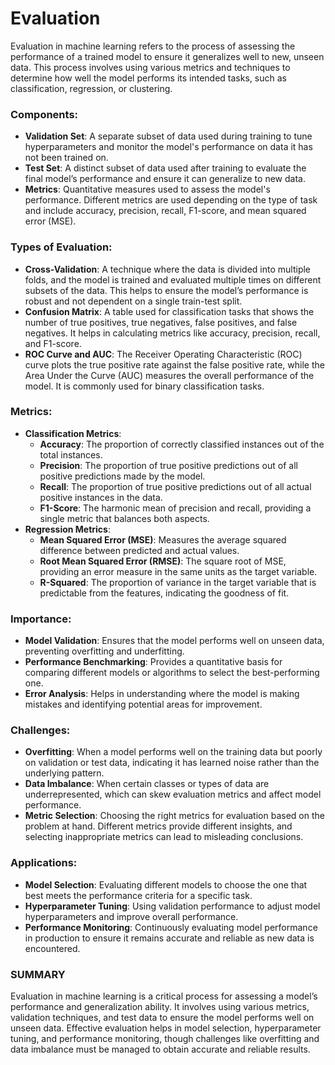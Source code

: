 # Evaluation

Evaluation in machine learning refers to the process of assessing the performance of a trained model to ensure it generalizes well to new, unseen data. This process involves using various metrics and techniques to determine how well the model performs its intended tasks, such as classification, regression, or clustering.

### Components:
   - **Validation Set**: A separate subset of data used during training to tune hyperparameters and monitor the model's performance on data it has not been trained on.
   - **Test Set**: A distinct subset of data used after training to evaluate the final model’s performance and ensure it can generalize to new data.
   - **Metrics**: Quantitative measures used to assess the model's performance. Different metrics are used depending on the type of task and include accuracy, precision, recall, F1-score, and mean squared error (MSE).

### Types of Evaluation:
   - **Cross-Validation**: A technique where the data is divided into multiple folds, and the model is trained and evaluated multiple times on different subsets of the data. This helps to ensure the model’s performance is robust and not dependent on a single train-test split.
   - **Confusion Matrix**: A table used for classification tasks that shows the number of true positives, true negatives, false positives, and false negatives. It helps in calculating metrics like accuracy, precision, recall, and F1-score.
   - **ROC Curve and AUC**: The Receiver Operating Characteristic (ROC) curve plots the true positive rate against the false positive rate, while the Area Under the Curve (AUC) measures the overall performance of the model. It is commonly used for binary classification tasks.

### Metrics:
   - **Classification Metrics**:
     - **Accuracy**: The proportion of correctly classified instances out of the total instances.
     - **Precision**: The proportion of true positive predictions out of all positive predictions made by the model.
     - **Recall**: The proportion of true positive predictions out of all actual positive instances in the data.
     - **F1-Score**: The harmonic mean of precision and recall, providing a single metric that balances both aspects.
   - **Regression Metrics**:
     - **Mean Squared Error (MSE)**: Measures the average squared difference between predicted and actual values.
     - **Root Mean Squared Error (RMSE)**: The square root of MSE, providing an error measure in the same units as the target variable.
     - **R-Squared**: The proportion of variance in the target variable that is predictable from the features, indicating the goodness of fit.

### Importance:
   - **Model Validation**: Ensures that the model performs well on unseen data, preventing overfitting and underfitting.
   - **Performance Benchmarking**: Provides a quantitative basis for comparing different models or algorithms to select the best-performing one.
   - **Error Analysis**: Helps in understanding where the model is making mistakes and identifying potential areas for improvement.

### Challenges:
   - **Overfitting**: When a model performs well on the training data but poorly on validation or test data, indicating it has learned noise rather than the underlying pattern.
   - **Data Imbalance**: When certain classes or types of data are underrepresented, which can skew evaluation metrics and affect model performance.
   - **Metric Selection**: Choosing the right metrics for evaluation based on the problem at hand. Different metrics provide different insights, and selecting inappropriate metrics can lead to misleading conclusions.

### Applications:
   - **Model Selection**: Evaluating different models to choose the one that best meets the performance criteria for a specific task.
   - **Hyperparameter Tuning**: Using validation performance to adjust model hyperparameters and improve overall performance.
   - **Performance Monitoring**: Continuously evaluating model performance in production to ensure it remains accurate and reliable as new data is encountered.

### SUMMARY

Evaluation in machine learning is a critical process for assessing a model’s performance and generalization ability. It involves using various metrics, validation techniques, and test data to ensure the model performs well on unseen data. Effective evaluation helps in model selection, hyperparameter tuning, and performance monitoring, though challenges like overfitting and data imbalance must be managed to obtain accurate and reliable results.
